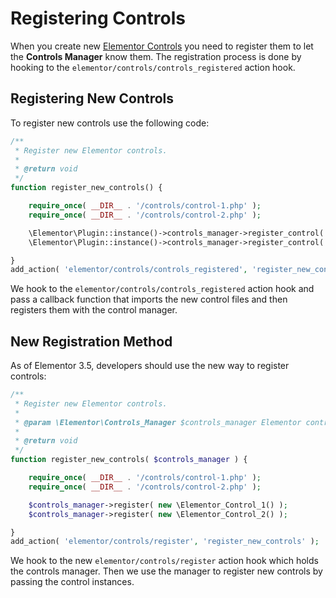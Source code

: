# Registering Controls

When you create new [Elementor Controls](/controls/) you need to register them to let the **Controls Manager** know them. The registration process is done by hooking to the `elementor/controls/controls_registered` action hook.

## Registering New Controls

To register new controls use the following code:

```php
/**
 * Register new Elementor controls.
 *
 * @return void
 */
function register_new_controls() {

	require_once( __DIR__ . '/controls/control-1.php' );
	require_once( __DIR__ . '/controls/control-2.php' );

	\Elementor\Plugin::instance()->controls_manager->register_control( 'control-name', new \Elementor_Control_1() );
	\Elementor\Plugin::instance()->controls_manager->register_control( 'control-name', new \Elementor_Control_2() );

}
add_action( 'elementor/controls/controls_registered', 'register_new_controls' );
```

We hook to the `elementor/controls/controls_registered` action hook and pass a callback function that imports the new control files and then registers them with the control manager.

## New Registration Method

As of Elementor 3.5, developers should use the new way to register controls:

```php
/**
 * Register new Elementor controls.
 *
 * @param \Elementor\Controls_Manager $controls_manager Elementor controls manager.
 *
 * @return void
 */
function register_new_controls( $controls_manager ) {

	require_once( __DIR__ . '/controls/control-1.php' );
	require_once( __DIR__ . '/controls/control-2.php' );

	$controls_manager->register( new \Elementor_Control_1() );
	$controls_manager->register( new \Elementor_Control_2() );

}
add_action( 'elementor/controls/register', 'register_new_controls' );
```

We hook to the new `elementor/controls/register` action hook which holds the controls manager. Then we use the manager to register new controls by passing the control instances.
